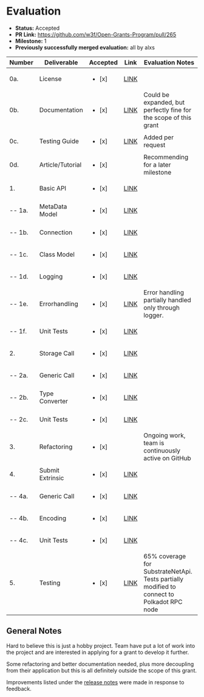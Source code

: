 # Evaluation

- **Status:** Accepted
- **PR Link:** https://github.com/w3f/Open-Grants-Program/pull/265
- **Milestone:** 1
- **Previously successfully merged evaluation:** all by alxs

| Number | Deliverable | Accepted | Link | Evaluation Notes |
| ------ | ----------- | -------- | ---- |----------------- |
| 0a. | License |<ul><li>[x] </li></ul>| [LINK](https://github.com/dotmog/SubstrateNetApi/blob/v1.0.2/LICENSE) | |
| 0b. | Documentation |<ul><li>[x] </li></ul>| [LINK](https://github.com/dotmog/SubstrateNetApi/blob/v1.0.2/README.md) | Could be expanded, but perfectly fine for the scope of this grant |
| 0c. | Testing Guide |<ul><li>[x] </li></ul>| [LINK](https://github.com/dotmog/SubstrateNetApi/blob/v1.0.2/README.md#testing-guide) | Added per request | 
| 0d. | Article/Tutorial |<ul><li>[x] </li></ul>| | Recommending for a later milestone
| 1. | Basic API |<ul><li>[x] </li></ul>| [LINK](https://github.com/dotmog/SubstrateNetApi/tree/v1.0.2/SubstrateNetApi) | |
| -- 1a. | MetaData Model |<ul><li>[x] </li></ul>| [LINK](https://github.com/dotmog/SubstrateNetApi/blob/v1.0.2/SubstrateNetApi/MetaDataParser.cs) |  |  
| -- 1b. | Connection |<ul><li>[x] </li></ul>| [LINK](https://github.com/dotmog/SubstrateNetApi/blob/v1.0.2/SubstrateNetApi/SubstrateClient.cs#L147) |  |  
| -- 1c. | Class Model |<ul><li>[x] </li></ul>| [LINK](https://github.com/dotmog/SubstrateNetApi/tree/v1.0.2/SubstrateNetApi/Model) | |  
| -- 1d. | Logging |<ul><li>[x] </li></ul>| [LINK](https://github.com/dotmog/SubstrateNetApi/blob/v1.0.2/SubstrateNetApi/SubstrateClient.cs#L34) | |  
| -- 1e. | Errorhandling |<ul><li>[x] </li></ul>| [LINK](https://github.com/dotmog/SubstrateNetApi/tree/v1.0.2/SubstrateNetApi/Exceptions) | Error handling partially handled only through logger. | 
| -- 1f. | Unit Tests |<ul><li>[x] </li></ul>| [LINK](https://github.com/dotmog/SubstrateNetApi/tree/v1.0.2/SubstrateNetApiTest/ClientTests) | | 
| 2. | Storage Call |<ul><li>[x] </li></ul>| [LINK](https://github.com/dotmog/SubstrateNetApi/blob/v1.0.2/SubstrateNetApi/SubstrateClient.cs#L255) | | 
| -- 2a. | Generic Call |<ul><li>[x] </li></ul>| [LINK](https://github.com/dotmog/SubstrateNetApi/blob/v1.0.2/SubstrateNetApi/SubstrateClient.cs#L276) | |
| -- 2b. | Type Converter |<ul><li>[x] </li></ul>| [LINK](https://github.com/dotmog/SubstrateNetApi/blob/v1.0.2/SubstrateNetApi/SubstrateClient.cs#L71) | |
| -- 2c. | Unit Tests |<ul><li>[x] </li></ul>| [LINK](https://github.com/dotmog/SubstrateNetApi/blob/v1.0.2/SubstrateNetApiTest/TypeConverters/TypeConverterTests.cs) | |
| 3. | Refactoring |<ul><li>[x] </li></ul>| | Ongoing work, team is continuously active on GitHub |
| 4. | Submit Extrinsic |<ul><li>[x] </li></ul>| [LINK](https://github.com/dotmog/SubstrateNetApi/blob/9bea9a4dacda64d83d7dc9606f6a4e5c9af9fd2b/SubstrateNetApi/Modules/Author.cs#L40) |  | 
| -- 4a. | Generic Call |<ul><li>[x] </li></ul>| [LINK](https://github.com/dotmog/SubstrateNetApi/blob/origin/SubstrateNetApi/Model/Calls/GenericExtrinsicCall.cs) |  |
| -- 4b. | Encoding |<ul><li>[x] </li></ul>| [LINK](https://github.com/dotmog/SubstrateNetApi/blob/origin/SubstrateNetApi/Model/Types/IType.cs) |  |
| -- 4c. | Unit Tests |<ul><li>[x] </li></ul>| [LINK](https://github.com/dotmog/SubstrateNetApi/tree/origin/SubstrateNetApiTest/Extrinsic) |  |
| 5. | Testing |<ul><li>[x] </li></ul>| [LINK](https://github.com/dotmog/SubstrateNetApi/blob/origin/DemoApiTest/Program.cs) | 65% coverage for SubstrateNetApi. Tests partially modified to connect to Polkadot RPC node | 

## General Notes

Hard to believe this is just a hobby project. Team have put a lot of work into the project and are interested in applying for a grant to develop it further.

Some refactoring and better documentation needed, plus more decoupling from their application but this is all definitely outside the scope of this grant.

Improvements listed under the [release notes](https://github.com/dotmog/SubstrateNetApi/releases/tag/v1.0.2) were made in response to feedback.
